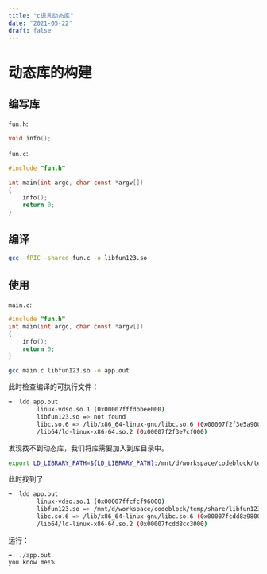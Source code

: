 ```yaml
---
title: "c语言动态库"
date: "2021-05-22"
draft: false 
---
```


# 动态库的构建
## 编写库
`fun.h`:
```c
void info();
```

`fun.c`:
```c
#include "fun.h"

int main(int argc, char const *argv[])
{
    info();
    return 0;
}
```

## 编译
```bash
gcc -fPIC -shared fun.c -o libfun123.so
```

## 使用
`main.c`:
```c
#include "fun.h"
int main(int argc, char const *argv[])
{
    info();
    return 0;
}
```

```bash
gcc main.c libfun123.so -o app.out
```

此时检查编译的可执行文件：
```bash
➞  ldd app.out
        linux-vdso.so.1 (0x00007fffdbbee000)
        libfun123.so => not found
        libc.so.6 => /lib/x86_64-linux-gnu/libc.so.6 (0x00007f2f3e5a9000)
        /lib64/ld-linux-x86-64.so.2 (0x00007f2f3e7cf000)
```

发现找不到动态库，我们将库需要加入到库目录中。
```bash
export LD_LIBRARY_PATH=${LD_LIBRARY_PATH}:/mnt/d/workspace/codeblock/temp/share

```
此时找到了
```bash
➞  ldd app.out
        linux-vdso.so.1 (0x00007ffcfcf96000)
        libfun123.so => /mnt/d/workspace/codeblock/temp/share/libfun123.so (0x00007fcdd8cb7000)
        libc.so.6 => /lib/x86_64-linux-gnu/libc.so.6 (0x00007fcdd8a98000)
        /lib64/ld-linux-x86-64.so.2 (0x00007fcdd8cc3000)
```

运行：
```
➞  ./app.out
you know me!% 
```

